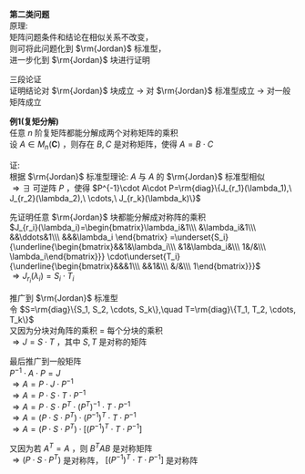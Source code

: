 **第二类问题**  
原理:  
矩阵问题条件和结论在相似关系不改变，  
则可将此问题化到 $\rm{Jordan}$ 标准型，  
进一步化到 $\rm{Jordan}$ 块进行证明  
  
三段论证  
证明结论对 $\rm{Jordan}$ 块成立 $\to$ 对 $\rm{Jordan}$ 标准型成立 $\to$ 对一般矩阵成立  
  
**例1(复矩分解)**  
任意 $n$ 阶复矩阵都能分解成两个对称矩阵的乘积  
设 $A\in M_n(\mathbf{C})$ ，则存在 $B,C$ 是对称矩阵，使得 $A=B\cdot C$  
  
证:  
根据 $\rm{Jordan}$ 标准型理论:  $A$ 与 $A$ 的 $\rm{Jordan}$ 标准型相似  
$\Rightarrow\exists$ 可逆阵 $P$ ，使得 $P^{-1}\cdot A\cdot P=\rm{diag}\{J_{r_1}(\lambda_1),\ J_{r_2}(\lambda_2),\ \cdots,\ J_{r_k}(\lambda_k)\}$  
  
先证明任意 $\rm{Jordan}$ 块都能分解成对称阵的乘积  
$J_{r_i}(\lambda_i)=\begin{bmatrix}\lambda_i&1\\\ &\lambda_i&1\\\ &&\ddots&1\\\ &&&\lambda_i \end{bmatrix}  
=\underset{S_i}{\underline{\begin{bmatrix}&&1&\lambda_i\\\ &1&\lambda_i&\\\ 1&/&\\\ \lambda_i\end{bmatrix}}}  
\cdot\underset{T_i}{\underline{\begin{bmatrix}&&&1\\\ &&1&\\\ &/&\\\ 1\end{bmatrix}}}$  
$\Rightarrow J_{r_i}(\lambda_i)=S_i\cdot T_i$  
  
推广到 $\rm{Jordan}$ 标准型  
令 $S=\rm{diag}\{S_1, S_2, \cdots, S_k\},\quad T=\rm{diag}\{T_1, T_2, \cdots, T_k\}$  
又因为分块对角阵的乘积 $=$ 每个分块的乘积  
$\Rightarrow J=S\cdot T$ ，其中 $S,T$ 是对称的矩阵  
  
最后推广到一般矩阵  
$P^{-1}\cdot A\cdot P=J$  
$\Rightarrow A=P\cdot J\cdot P^{-1}$  
$\Rightarrow A=P\cdot S\cdot T\cdot P^{-1}$  
$\Rightarrow A=P\cdot S\cdot P^T\cdot (P^T)^{-1}\cdot T\cdot P^{-1}$  
$\Rightarrow A=(P\cdot S\cdot P^T)\cdot (P^{-1})^T\cdot T\cdot P^{-1}$  
$\Rightarrow A=(P\cdot S\cdot P^T)\cdot [(P^{-1})^T\cdot T\cdot P^{-1}]$  
  
又因为若 $A^T=A$ ，则 $B^TAB$ 是对称矩阵  
$\Rightarrow (P\cdot S\cdot P^T)$ 是对称阵， $[(P^{-1})^T\cdot T\cdot P^{-1}]$ 是对称阵  
